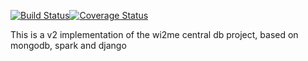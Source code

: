 [![Build Status](https://travis-ci.org/tkerdonc/vastplace.svg?branch=master)](https://travis-ci.org/tkerdonc/vastplace)[![Coverage Status](https://coveralls.io/repos/github/tkerdonc/vastplace/badge.svg?branch=master)](https://coveralls.io/github/tkerdonc/vastplace?branch=master)


This is a v2 implementation of the wi2me central db project, based on mongodb, spark and django

